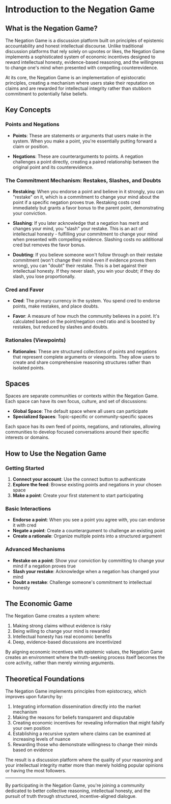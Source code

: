 # Introduction to the Negation Game

## What is the Negation Game?

The Negation Game is a discussion platform built on principles of epistemic accountability and honest intellectual discourse. Unlike traditional discussion platforms that rely solely on upvotes or likes, the Negation Game implements a sophisticated system of economic incentives designed to reward intellectual honesty, evidence-based reasoning, and the willingness to change one's mind when presented with compelling counterevidence.

At its core, the Negation Game is an implementation of epistocratic principles, creating a mechanism where users stake their reputation on claims and are rewarded for intellectual integrity rather than stubborn commitment to potentially false beliefs.

## Key Concepts

### Points and Negations

- **Points**: These are statements or arguments that users make in the system. When you make a point, you're essentially putting forward a claim or position.

- **Negations**: These are counterarguments to points. A negation challenges a point directly, creating a paired relationship between the original point and its counterevidence.

### The Commitment Mechanism: Restakes, Slashes, and Doubts

- **Restaking**: When you endorse a point and believe in it strongly, you can "restake" on it, which is a commitment to change your mind about the point if a specific negation proves true. Restaking costs cred immediately but grants a favor bonus to the parent point, demonstrating your conviction.

- **Slashing**: If you later acknowledge that a negation has merit and changes your mind, you "slash" your restake. This is an act of intellectual honesty - fulfilling your commitment to change your mind when presented with compelling evidence. Slashing costs no additional cred but removes the favor bonus.

- **Doubting**: If you believe someone won't follow through on their restake commitment (won't change their mind even if evidence proves them wrong), you can "doubt" their restake. This is a bet against their intellectual honesty. If they never slash, you win your doubt; if they do slash, you lose proportionally.

### Cred and Favor

- **Cred**: The primary currency in the system. You spend cred to endorse points, make restakes, and place doubts.

- **Favor**: A measure of how much the community believes in a point. It's calculated based on the point/negation cred ratio and is boosted by restakes, but reduced by slashes and doubts.

### Rationales (Viewpoints)

- **Rationales**: These are structured collections of points and negations that represent complete arguments or viewpoints. They allow users to create and share comprehensive reasoning structures rather than isolated points.

## Spaces

Spaces are separate communities or contexts within the Negation Game. Each space can have its own focus, culture, and set of discussions:

- **Global Space**: The default space where all users can participate
- **Specialized Spaces**: Topic-specific or community-specific spaces 

Each space has its own feed of points, negations, and rationales, allowing communities to develop focused conversations around their specific interests or domains.

## How to Use the Negation Game

### Getting Started

1. **Connect your account**: Use the connect button to authenticate
2. **Explore the feed**: Browse existing points and negations in your chosen space
3. **Make a point**: Create your first statement to start participating

### Basic Interactions

- **Endorse a point**: When you see a point you agree with, you can endorse it with cred
- **Negate a point**: Create a counterargument to challenge an existing point
- **Create a rationale**: Organize multiple points into a structured argument

### Advanced Mechanisms

- **Restake on a point**: Show your conviction by committing to change your mind if a negation proves true
- **Slash your restake**: Acknowledge when a negation has changed your mind
- **Doubt a restake**: Challenge someone's commitment to intellectual honesty

## The Economic Game

The Negation Game creates a system where:

1. Making strong claims without evidence is risky
2. Being willing to change your mind is rewarded
3. Intellectual honesty has real economic benefits
4. Deep, evidence-based discussions are incentivized

By aligning economic incentives with epistemic values, the Negation Game creates an environment where the truth-seeking process itself becomes the core activity, rather than merely winning arguments.

## Theoretical Foundations

The Negation Game implements principles from epistocracy, which improves upon futarchy by:

1. Integrating information dissemination directly into the market mechanism
2. Making the reasons for beliefs transparent and disputable
3. Creating economic incentives for revealing information that might falsify your own position
4. Establishing a recursive system where claims can be examined at increasing levels of nuance
5. Rewarding those who demonstrate willingness to change their minds based on evidence

The result is a discussion platform where the quality of your reasoning and your intellectual integrity matter more than merely holding popular opinions or having the most followers.

---

By participating in the Negation Game, you're joining a community dedicated to better collective reasoning, intellectual honesty, and the pursuit of truth through structured, incentive-aligned dialogue.
